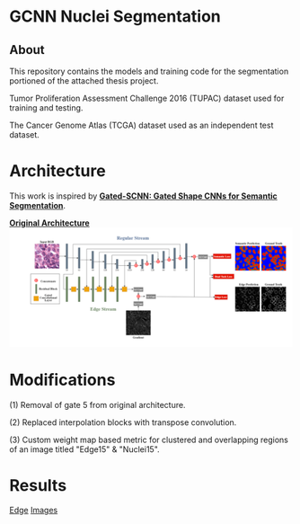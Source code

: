 
# GCNN Nuclei Segmentation
## About 
This repository contains the models and training code for the segmentation portioned of the attached thesis project.

Tumor Proliferation Assessment Challenge 2016 (TUPAC) dataset used for training and testing.

The Cancer Genome Atlas (TCGA) dataset used as an independent test dataset. 
# Architecture 
This work is inspired by [**Gated-SCNN: Gated Shape CNNs for Semantic Segmentation**](https://github.com/nv-tlabs/GSCNN).

[**Original Architecture**](https://openreview.net/pdf?id=fQDGt0RJkMu)
![Model](assets/gcnn.png)
# Modifications
(1) Removal of gate 5 from original architecture.

(2) Replaced interpolation blocks with transpose convolution.

(3) Custom weight map based metric for clustered and overlapping regions of an image titled "Edge15" & "Nuclei15".
# Results
[Edge](assets/ClusteredEdgeDice.png)
[Images](assets/examples.png)
